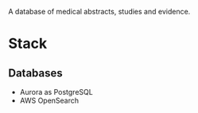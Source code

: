 A database of medical abstracts, studies and evidence.

# Stack

## Databases

- Aurora as PostgreSQL
- AWS OpenSearch
